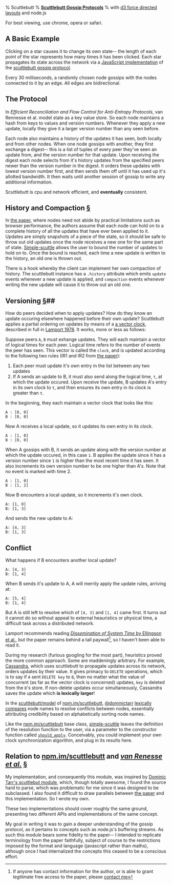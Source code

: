 % Scuttlebutt
% **[Scuttlebutt Gossip Protocols][scuttlebutt]**
% with [d3 force directed layouts](https://github.com/mbostock/d3/wiki/Force-Layout) and node.js

For best viewing, use chrome, opera or safari.

## A Basic Example ##

Clicking on a star causes it to change its own
state-- the length of each point of the star represents how many times it has
been clicked. Each star propagates its state across the network via a
[JavaScript implementation][simple-scuttle] of the [scuttlebutt gossip
protocol][scuttlebutt]. 

Every 30 milliseconds, a randomly chosen node gossips with the nodes connected
to it by an edge. All edges are bidirectional.

## The Protocol ##

In *Efﬁcient Reconciliation and Flow Control
for Anti-Entropy Protocols*, van Rennesse et al. model state as a key value
store. So each node maintains a hash from keys to values and version numbers.
Whenever they apply a new update, locally they give it a larger version number
than any seen before.

Each node also maintains a history of the updates it has seen, both locally and
from other nodes. When one node gossips with another, they first exchange a
digest-- this is a list of tuples of every peer they've seen an update from,
and the version number for that update. Upon receiving the digest each node
selects from it's history updates from the specified peers newer than the
version number in the digest. It orders these updates with lowest version
number first, and then sends them off until it has used up it's allotted
bandwidth. It then waits until another session of gossip to write any
additional information.

Scuttlebutt is cpu and network efficient, and **eventually** consistent.

## History and Compaction [&sect;](#history-and-compaction) ##
In [the paper][scuttlebutt], where nodes need not abide by practical
limitations such as browser performance, the authors assume that each node can
hold on to a complete history of all the updates that have ever been applied to
it.  Updates are simply snapshots of a piece of the state, so it should be safe
to throw out old updates once the node receives a new one for the same part of
state. [Simple-scuttle][simple-scuttle] allows the user to bound the number of
updates to hold on to. Once the bound is reached, each time a new update is
written to the history, an old one is thrown out. 

There is a hook whereby the client can implement her own compaction of history.
The scuttlebutt instance has a `.history` attribute which emits `update` events
whenever a new update is applied, and `compaction` events whenever writing the
new update will cause it to throw out an old one.

## Versioning [&sect;](#conflicts)##

How do peers decided when to apply updates? How do they know an update occuring
elsewhere happened before their own update? Scuttlebutt applies a partial
ordering on updates by means of a [a vector clock][vector clock], described in
full in [Lamport 1978][vector clock]. It works, more or less as follows:

Suppose peers `A`, `B` must exhange updates. They will each maintain a vector
of logical times for each peer. Logical time refers to the number of events the
peer has seen.  This vector is called the `clock`, and is updated  according to
the following two rules (IR1 and IR2 from [the paper][vector clock]):

1. Each peer must update it's own entry in the list between any two updates
2. If A sends an update to B, it must also send along the logical time, `t`, at which the update occured.
   Upon receive the update, B updates A's entry in its own clock to `t`, and then ensures its own
   entry in its clock is greater than `t`.


In the beginning, they each maintain a vector clock that looks like this:

```
A : [0, 0] 
B : [0, 0]
```

Now A receives a local update, so it updates its own entry in its clock.

```
A : [1, 0] 
B : [0, 0]
```

When A gossips with B, it sends an update along with the version number at
which the update occured, in this case `1`. B applies the
update since it has a version number since `1` is higher than the most recent
time it has seen. It also increments its own version number to be one higher
than A's. Note that no event is marked with time 2.

```
A : [1, 0] 
B : [1, 2] 
```

Now B encounters a local update, so it increments it's own clock.


```
A: [1, 0] 
B: [1, 3]
```

And sends the new update to A:

```
A: [4, 3]
B: [1, 3]
```

## Conflict ##

What happens if B encounters another local update?

```
A: [4, 3] 
B: [1, 4]
```

When B sends it's update to A,  A will merrily apply the update rules, arriving
at:

```
A: [5, 4]
B: [1, 4]
```

But A is still left to resolve which of `[4, 3]` and `[1, 4]` came first. It
turns out it cannot do so without appeal to external heauristics or physical
time, a difficult task across a distributed network. 

Lamport recommends reading [*Dissemination of System Time* by Ellingson et
al.][system time], but the paper remains behind a tall paywall[^1], so I haven't
been able to read it.

[^1]: If anyone has contact information for the author, or is able to grant legitimate
free access to the paper, please [contact
me](https://twitter.com/andywinterman)

During my research (furious googling for the most part), heuristics proved the
more common approach. Some are maddeningly arbitrary. For example,
[Cassandra][], which uses scuttlebutt to propagate updates across its
network, orders updates by their value. It gives primacy to `DELETE`
operations, which is to say if `A` sent `DELETE key` to `B`, then no matter what the
value of concurrent (as far as the vector clock is concerned) updates, `key` is deleted from the `B`'s store. If non-delete updates occur simultaneously, Cassandra saves the update which **is lexically larger**!  

In the
[scuttlebutt/model](https://github.com/dominictarr/scuttlebutt/blob/master/model.js)
of [npm.im/scuttlebutt][], [\@dominictarr][dominic] [lexically
compares][dominic-resolve] node names to resolve conflicts between nodes,
essentially attributing credibility based on alphabetically sorting node
names.

Like the [npm.im/scuttlebutt][] base class, [simple-scuttle][] leaves the
definition of  the resolution function to the user, via a parameter to the
constructor function called
[`should_apply`](https://github.com/AWinterman/simple-scuttle#constructor).
Conceivably, you could implement your own clock synchronization algorithm, and
plug in its results here.

## Relation to [npm.im/scuttlebutt][] and _[van Renesse et al.][scuttlebutt]_ [&sect;](#relation-to-npm.imscuttlebutt-and-van-renesse-et-al.scuttlebutt) ##

My implementation, and consequently this module,  was inspired by [Dominic
Tarr's scuttlebut module][npm.im/scuttlebutt], which, though totally awesome, I
found the source hard to parse, which was problematic for me since it was designed to be subclassed. I also found it difficult to draw parallels between [the paper][scuttlebutt] and this implementation. So I wrote my own.

These two implementations should cover roughly the same ground, presenting two
different APIs and implementations of the same concept.

My goal in writing it was to gain a deeper understanding of the gossip
protocol, as it pertains to concepts such as node.js's buffering streams. As
such this module bears some fidelity to the paper--
I intended to replicate terminology from the paper faithfully, subject of
course to the restrictions imposed by the format and language (javascript
rather than maths), although once I had internalized the concepts this ceased
to be a conscious effort.

[cassandra]: https://wiki.apache.org/cassandra/FAQ#clocktie
[dominic]: https://github.com/dominictarr
[dominic-resolve]: https://github.com/dominictarr/scuttlebutt/blob/master/util.js#L29-L36
[scuttlebutt]: http://www.cs.cornell.edu/home/rvr/papers/flowgossip.pdf
[npm.im/scuttlebutt]: http://npmjs.org/scuttlebutt
[simple-scuttle]: https://github.com/awinterman/simple-scuttle 
[conflict-resolution]: ./conflict.html
[vector clock]: http://research.microsoft.com/en-us/um/people/lamport/pubs/time-clocks.pdf
[system time]: http://ieeexplore.ieee.org/xpl/login.jsp?tp=&arnumber=1091674&url=http%3A%2F%2Fieeexplore.ieee.org%2Fxpls%2Fabs_all.jsp%3Farnumber%3D1091674

